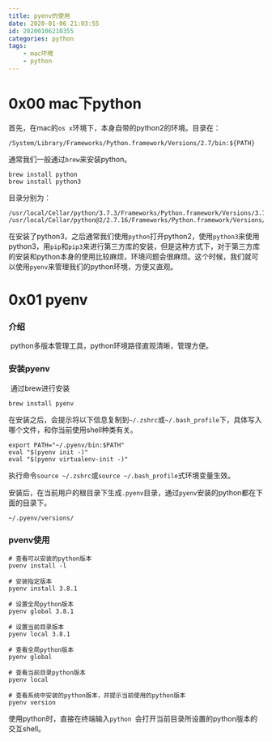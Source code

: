 ```yaml
---
title: pyenv的使用
date: 2020-01-06 21:03:55
id: 20200106210355
categories: python
tags:
	- mac环境
	- python
---
```


<!-- more -->

# 0x00 mac下python

首先，在mac的`os x`环境下，本身自带的python2的环境。目录在：

```shell
/System/Library/Frameworks/Python.framework/Versions/2.7/bin:${PATH}
```

通常我们一般通过`brew`来安装python。

```shell
brew install python
brew install python3
```

目录分别为：

```shell
/usr/local/Cellar/python/3.7.3/Frameworks/Python.framework/Versions/3.7/bin:${PATH}
/usr/local/Cellar/python@2/2.7.16/Frameworks/Python.framework/Versions/2.7/bin:${PATH}
```

在安装了python3，之后通常我们使用`python`打开python2，使用`python3`来使用python3，用`pip`和`pip3`来进行第三方库的安装，但是这种方式下，对于第三方库的安装和python本身的使用比较麻烦，环境问题会很麻烦。这个时候，我们就可以使用`pyenv`来管理我们的python环境，方便又直观。

# 0x01 pyenv

### 介绍

​	python多版本管理工具，python环境路径直观清晰，管理方便。

### 安装pyenv

​	通过brew进行安装

```shell
brew install pyenv
```

​	在安装之后，会提示将以下信息复制到`~/.zshrc`或`~/.bash_profile`下，具体写入哪个文件，和你当前使用shell种类有关。

```shell
export PATH="~/.pyenv/bin:$PATH"
eval "$(pyenv init -)"
eval "$(pyenv virtualenv-init -)"
```

​	执行命令`source ~/.zshrc`或`source ~/.bash_profile`式环境变量生效。

​	安装后，在当前用户的根目录下生成`.pyenv`目录，通过`pyenv`安装的python都在下面的目录下。

```shell
~/.pyenv/versions/
```

### pvenv使用

```shell
# 查看可以安装的python版本
pvenv install -l

# 安装指定版本
pyenv install 3.8.1

# 设置全局python版本
pyenv global 3.8.1

# 设置当前目录版本
pyenv local 3.8.1

# 查看全局python版本
pyenv global

# 查看当前目录python版本
pyenv local

# 查看系统中安装的python版本，并提示当前使用的python版本
pyenv version
```

使用python时，直接在终端输入`python `会打开当前目录所设置的python版本的交互shell。



